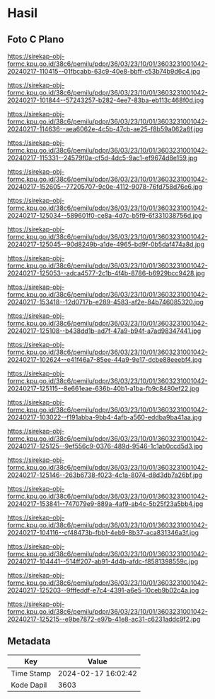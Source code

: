 # Hasil

## Foto C Plano

https://sirekap-obj-formc.kpu.go.id/38c6/pemilu/pdpr/36/03/23/10/01/3603231001042-20240217-110415--01fbcabb-63c9-40e8-bbff-c53b74b9d6c4.jpg

https://sirekap-obj-formc.kpu.go.id/38c6/pemilu/pdpr/36/03/23/10/01/3603231001042-20240217-101844--57243257-b282-4ee7-83ba-eb113c468f0d.jpg

https://sirekap-obj-formc.kpu.go.id/38c6/pemilu/pdpr/36/03/23/10/01/3603231001042-20240217-114636--aea6062e-4c5b-47cb-ae25-f8b59a062a6f.jpg

https://sirekap-obj-formc.kpu.go.id/38c6/pemilu/pdpr/36/03/23/10/01/3603231001042-20240217-115331--24579f0a-cf5d-4dc5-9ac1-ef9674d8e159.jpg

https://sirekap-obj-formc.kpu.go.id/38c6/pemilu/pdpr/36/03/23/10/01/3603231001042-20240217-152605--77205707-9c0e-4112-9078-76fd758d76e6.jpg

https://sirekap-obj-formc.kpu.go.id/38c6/pemilu/pdpr/36/03/23/10/01/3603231001042-20240217-125034--589601f0-ce8a-4d7c-b5f9-6f331038756d.jpg

https://sirekap-obj-formc.kpu.go.id/38c6/pemilu/pdpr/36/03/23/10/01/3603231001042-20240217-125045--90d8249b-a1de-4965-bd9f-0b5daf474a8d.jpg

https://sirekap-obj-formc.kpu.go.id/38c6/pemilu/pdpr/36/03/23/10/01/3603231001042-20240217-125053--adca4577-2c1b-4f4b-8786-b6929bcc9428.jpg

https://sirekap-obj-formc.kpu.go.id/38c6/pemilu/pdpr/36/03/23/10/01/3603231001042-20240217-153418--12d0717b-e289-4583-af2e-84b746085320.jpg

https://sirekap-obj-formc.kpu.go.id/38c6/pemilu/pdpr/36/03/23/10/01/3603231001042-20240217-125108--b438dd1b-ad7f-47a9-b94f-a7ad98347441.jpg

https://sirekap-obj-formc.kpu.go.id/38c6/pemilu/pdpr/36/03/23/10/01/3603231001042-20240217-102624--e41f46a7-85ee-44a9-9e17-dcbe88eeebf4.jpg

https://sirekap-obj-formc.kpu.go.id/38c6/pemilu/pdpr/36/03/23/10/01/3603231001042-20240217-125115--8e661eae-636b-40b1-a1ba-fb9c8480ef22.jpg

https://sirekap-obj-formc.kpu.go.id/38c6/pemilu/pdpr/36/03/23/10/01/3603231001042-20240217-103022--f191abba-9bb4-4afb-a560-eddba9ba41aa.jpg

https://sirekap-obj-formc.kpu.go.id/38c6/pemilu/pdpr/36/03/23/10/01/3603231001042-20240217-125125--9ef556c9-0376-489d-9546-1c1ab0ccd5d3.jpg

https://sirekap-obj-formc.kpu.go.id/38c6/pemilu/pdpr/36/03/23/10/01/3603231001042-20240217-125146--263b6738-f023-4c1a-8074-d8d3db7a26bf.jpg

https://sirekap-obj-formc.kpu.go.id/38c6/pemilu/pdpr/36/03/23/10/01/3603231001042-20240217-153841--747079e9-889a-4af9-ab4c-5b25f23a5bb4.jpg

https://sirekap-obj-formc.kpu.go.id/38c6/pemilu/pdpr/36/03/23/10/01/3603231001042-20240217-104116--cf48473b-fbb1-4eb9-8b37-aca831346a3f.jpg

https://sirekap-obj-formc.kpu.go.id/38c6/pemilu/pdpr/36/03/23/10/01/3603231001042-20240217-104441--514ff207-ab91-4d4b-afdc-f8581398559c.jpg

https://sirekap-obj-formc.kpu.go.id/38c6/pemilu/pdpr/36/03/23/10/01/3603231001042-20240217-125203--9fffeddf-e7c4-4391-a6e5-10ceb9b02c4a.jpg

https://sirekap-obj-formc.kpu.go.id/38c6/pemilu/pdpr/36/03/23/10/01/3603231001042-20240217-125215--e9be7872-e97b-41e8-ac31-c6231addc9f2.jpg


## Metadata

| Key        | Value               |
| ---------- | ------------------- |
| Time Stamp | 2024-02-17 16:02:42 |
| Kode Dapil | 3603                |



